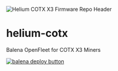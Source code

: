 ![Helium COTX X3 Firmware Repo Header](https://cdn.shopify.com/s/files/1/0071/2281/3001/files/Nebra-Firmware-Github-Header-COTX_2x_aa3de8ac-c97b-4722-9623-a50b39d027dd.png?v=1672853380)

# helium-cotx

Balena OpenFleet for COTX X3 Miners

[![balena deploy button](https://www.balena.io/deploy.svg)](https://dashboard.balena-cloud.com/deploy?repoUrl=https://github.com/NebraLtd/helium-cotx)

